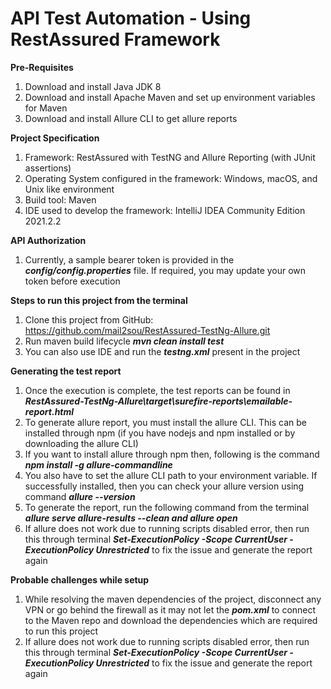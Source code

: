 <h1><B>API Test Automation - Using RestAssured Framework</B></h1>

**Pre-Requisites**

1. Download and install Java JDK 8
2. Download and install Apache Maven and set up environment variables for Maven
3. Download and install Allure CLI to get allure reports

**Project Specification**

1. Framework: RestAssured with TestNG and Allure Reporting (with JUnit assertions)
2. Operating System configured in the framework: Windows, macOS, and Unix like environment
3. Build tool: Maven
4. IDE used to develop the framework: IntelliJ IDEA Community Edition 2021.2.2

**API Authorization**

1. Currently, a sample bearer token is provided in the <I><B>config/config.properties</I></B> file. If required, you may update your own token before execution

**Steps to run this project from the terminal**

1. Clone this project from GitHub: https://github.com/mail2sou/RestAssured-TestNg-Allure.git
2. Run maven build lifecycle <I><B>mvn clean install test</I></B>
3. You can also use IDE and run the <I><B>testng.xml</I></B> present in the project

**Generating the test report**

1. Once the execution is complete, the test reports can be found in <I><B>RestAssured-TestNg-Allure\target\surefire-reports\emailable-report.html</I></B>
2. To generate allure report, you must install the allure CLI. This can be installed through npm (if you have nodejs and npm installed or by downloading the allure CLI)
3. If you want to install allure through npm then, following is the command <I><B>npm install -g allure-commandline</I></B>
4. You also have to set the allure CLI path to your environment variable. If successfully installed, then you can check your allure version using command <I><B>allure --version</I></B>
5. To generate the report, run the following command from the terminal <I><B>allure serve allure-results --clean and allure open</I></B>
6. If allure does not work due to running scripts disabled error, then run this through terminal <I><B>Set-ExecutionPolicy -Scope CurrentUser -ExecutionPolicy Unrestricted</I></B> to fix the issue and generate the report again

**Probable challenges while setup**

1. While resolving the maven dependencies of the project, disconnect any VPN or go behind the firewall as it may not let the <I><B>pom.xml</I></B> to connect to the Maven repo and download the dependencies which are required to run this project
2. If allure does not work due to running scripts disabled error, then run this through terminal <I><B>Set-ExecutionPolicy -Scope CurrentUser -ExecutionPolicy Unrestricted</I></B> to fix the issue and generate the report again
